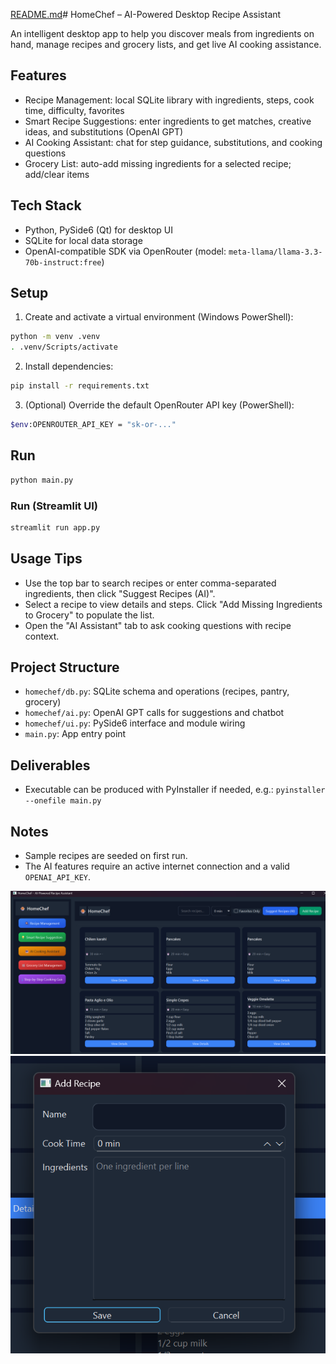[README.md](https://github.com/user-attachments/files/21922494/README.md)# HomeChef – AI-Powered Desktop Recipe Assistant

An intelligent desktop app to help you discover meals from ingredients on hand, manage recipes and grocery lists, and get live AI cooking assistance.

## Features
- Recipe Management: local SQLite library with ingredients, steps, cook time, difficulty, favorites
- Smart Recipe Suggestions: enter ingredients to get matches, creative ideas, and substitutions (OpenAI GPT)
- AI Cooking Assistant: chat for step guidance, substitutions, and cooking questions
- Grocery List: auto-add missing ingredients for a selected recipe; add/clear items

## Tech Stack
- Python, PySide6 (Qt) for desktop UI
- SQLite for local data storage
- OpenAI-compatible SDK via OpenRouter (model: `meta-llama/llama-3.3-70b-instruct:free`)

## Setup
1) Create and activate a virtual environment (Windows PowerShell):
```bash
python -m venv .venv
. .venv/Scripts/activate
```
2) Install dependencies:
```bash
pip install -r requirements.txt
```
3) (Optional) Override the default OpenRouter API key (PowerShell):
```bash
$env:OPENROUTER_API_KEY = "sk-or-..."
```

## Run
```bash
python main.py
```

### Run (Streamlit UI)
```bash
streamlit run app.py
```

## Usage Tips
- Use the top bar to search recipes or enter comma-separated ingredients, then click "Suggest Recipes (AI)".
- Select a recipe to view details and steps. Click "Add Missing Ingredients to Grocery" to populate the list.
- Open the "AI Assistant" tab to ask cooking questions with recipe context.

## Project Structure
- `homechef/db.py`: SQLite schema and operations (recipes, pantry, grocery)
- `homechef/ai.py`: OpenAI GPT calls for suggestions and chatbot
- `homechef/ui.py`: PySide6 interface and module wiring
- `main.py`: App entry point

## Deliverables
- Executable can be produced with PyInstaller if needed, e.g.: `pyinstaller --onefile main.py`

## Notes
- Sample recipes are seeded on first run.
- The AI features require an active internet connection and a valid `OPENAI_API_KEY`.
  
![image alt](https://github.com/iabdul-rafay/Smart-HomeChef/blob/main/Screenshot%202025-08-21%20221328.png?raw=true)
![image alt](https://github.com/iabdul-rafay/Smart-HomeChef/blob/main/Screenshot%202025-08-21%20221344.png?raw=true)
